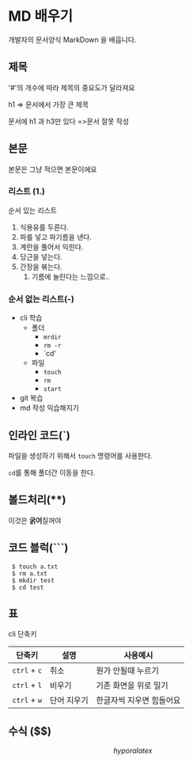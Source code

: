 # MD 배우기

개발자의 문서양식 MarkDown 을 배웁니다.



## 제목

'#'의 개수에 따라 제목의 중요도가 달라져요

h1 => 문서에서 가장 큰 제목

문서에 h1 과 h3만 있다 =>문서 잘못 작성



## 본문

본문은 그냥 적으면 본문이에요



### 리스트 (1.)

순서 있는 리스트

1. 식용유를 두른다.
2. 파를 넣고 파기름을 낸다.
3. 계란을 풀어서 익힌다.
4. 당근을 넣는다.
5. 간장을 볶는다.
   1. 기름에 눌린다는 느낌으로..

### 순서 없는 리스트(-)

- cli 학습
  - 폴더
    - `mrdir`
    - `rm -r`
    - `cd'
  - 파일
    - `touch`
    - `rm`
    - `start`
- git 복습
- md 작성 익습해지기



## 인라인 코드(`)

파일을 생성하기 위해서 `touch` 명령어를 사용한다.

`cd`를 통해 폴더간 이동을 한다.



## 볼드처리(**)

이것은 **굵어**질꺼야





## 코드 블럭(```)

 ```
  $ touch a.txt
  $ rm a.txt
  $ mkdir test
  $ cd test
 ```

## 표

cli 단축키

| 단축키       | 설명        | 사용예시                 |
| ------------ | ----------- | ------------------------ |
| `ctrl` + `c` | 취소        | 뭔가 안될때 누르기       |
| `ctrl` + `l` | 비우기      | 기존 화면을 위로 밀기    |
| `ctrl` + `w` | 단어 지우기 | 한글자씩 지우면 힘들어요 |



## 수식 ($$)

$$
hypora latex
$$



